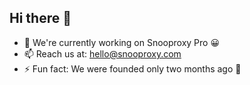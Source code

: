 ## Hi there 👋

- 🔭 We're currently working on Snooproxy Pro 😀
- 📫 Reach us at: hello@snooproxy.com
- ⚡ Fun fact: We were founded only two months ago 🤣
